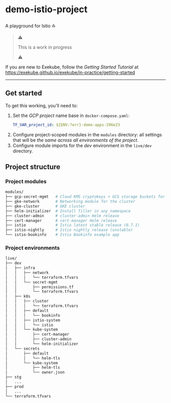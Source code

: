 # demo-istio-project

A playground for Istio ⛵️

> :warning:
>
> This is a work in progress
>
> :warning:

If you are new to Exekube, follow the *Getting Started Tutorial* at https://exekube.github.io/exekube/in-practice/getting-started

---

## Get started

To get this working, you'll need to:

1. Set the *GCP project* name base in `docker-compose.yaml`:
    ```yaml
    TF_VAR_project_id: ${ENV:?err}-demo-apps-296e23
    ```
2. Configure project-scoped modules in the `modules` directory: all settings that will be *the same across all environments of the project*.
3. Configure module imports for the *dev* environment in the `live/dev` directory.

## Project structure

### Project modules

```sh
modules/
├── gcp-secret-mgmt   # Cloud KMS cryptokeys + GCS storage buckets for secrets
├── gke-network       # Networking module for the cluster
├── gke-cluster       # GKE cluster
├── helm-initializer  # Install Tiller in any namespace
├── cluster-admin     # cluster-admin Helm release
├── cert-manager      # cert-manager Helm release
├── istio             # Istio latest stable release (0.7.1)
├── istio-nightly     # Istio nightly release (unstable)
└── istio-bookinfo    # Istio Bookinfo example app
```

### Project environments

```sh
live/
├── dev
│   ├── infra
│   │   ├── network
│   │   │   └── terraform.tfvars
│   │   └── secret-mgmt
│   │       ├── permissions.tf
│   │       └── terraform.tfvars
│   ├── k8s
│   │   ├── cluster
│   │   │   └── terraform.tfvars
│   │   ├── default
│   │   │   └── bookinfo
│   │   ├── istio-system
│   │   │   └── istio
│   │   └── kube-system
│   │       ├── cert-manager
│   │       ├── cluster-admin
│   │       └── helm-initializer
│   └── secrets
│       ├── default
│       │   └── helm-tls
│       └── kube-system
│           ├── helm-tls
│           └── owner.json
├── stg
│   ...
├── prod
│   ...
└── terraform.tfvars
```
